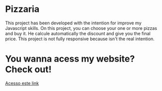 # Pizzaria 

This project has been developed with the intention for improve my Javascript skills.
On this project, you can choose your one or more pizzas and buy it. He calcule automatically the discount and give you the final price.
This project is not fully responsive because isn't the real intention.

# You wanna acess my website? Check out!
[Acesso este link](https://menupizzaria.netlify.app/)
